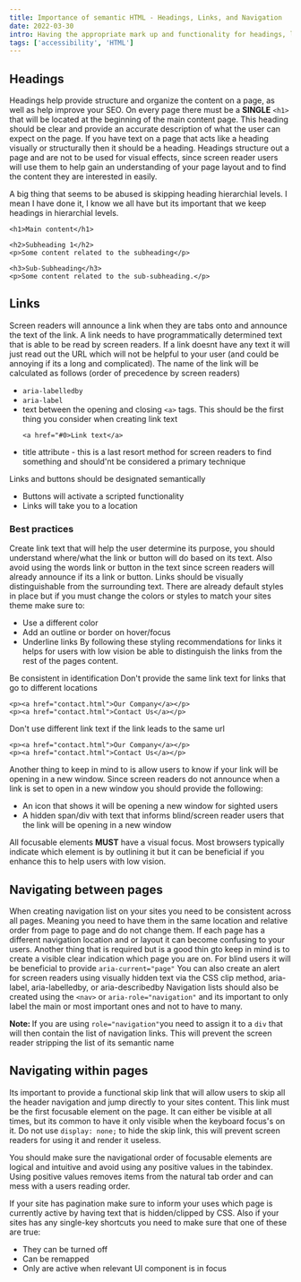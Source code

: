 ```yaml
---
title: Importance of semantic HTML - Headings, Links, and Navigation
date: 2022-03-30
intro: Having the appropriate mark up and functionality for headings, links and how your page navigate are important things to keep in mind when building out a site.  
tags: ['accessibility', 'HTML']
---
```

## Headings
Headings help provide structure and organize the content on a page, as well as help improve your SEO. On every page there must be a **SINGLE** `<h1>` that will be located at the beginning of the main content page. This heading should be clear and provide an accurate description of what the user can expect on the page. 
If you have text on a page that acts like a heading visually or structurally then it should be a heading. Headings structure out a page and are not to be used for visual effects, since screen reader users will use them to help gain an understanding of your page layout and to find the content they are interested in easily. 

A big thing that seems to be abused is skipping heading hierarchial levels. I mean I have done it, I know we all have but its important that we keep headings in hierarchial levels. 
```
<h1>Main content</h1>

<h2>Subheading 1</h2>
<p>Some content related to the subheading</p>
    
<h3>Sub-Subheading</h3>
<p>Some content related to the sub-subheading.</p>
```
## Links
Screen readers will announce a link when they are tabs onto and announce the text of the link. A link needs to have programmatically determined text that is able to be read by screen readers. If a link doesnt have any text it will just read out the URL which will not be helpful to your user (and could be annoying if its a long and complicated).
The name of the link will be calculated as follows (order of precedence by screen readers)
- `aria-labelledby`
- `aria-label`
- text between the opening and closing `<a>` tags. This should be the first thing you consider when creating link text
    ```
    <a href="#0>Link text</a>   
    ```
- title attribute - this is a last resort method for screen readers to find something and should'nt be considered a primary technique

Links and buttons should be designated semantically
- Buttons will activate a scripted functionality 
- Links will take you to a location

### Best practices
Create link text that will help the user determine its purpose, you should understand where/what the link or button will do based on its text. Also avoid using the words link or button in the text since screen readers will already announce if its a link or button. 
Links should be visually distinguishable from the surrounding text. There are already default styles in place but if you must change the colors or styles to match your sites theme make sure to: 
- Use a different color
- Add an outline or border on hover/focus
- Underline links
By following these styling recommendations for links it helps for users with low vision be able to distinguish the links from the rest of the pages content. 

Be consistent in identification
Don't provide the same link text for links that go to different locations
```
<p><a href="contact.html">Our Company</a></p>
<p><a href="contact.html">Contact Us</a></p>
```
Don't use different link text if the link leads to the same url
```
<p><a href="contact.html">Our Company</a></p>
<p><a href="contact.html">Contact Us</a></p>
 ```

Another thing to keep in mind to is allow users to know if your link will be opening in a new window. Since screen readers do not announce when a link is set to open in a new window you should provide the following: 
- An icon that shows it will be opening a new window for sighted users
- A hidden span/div with text that informs blind/screen reader users that the link will be opening in a new window

All focusable elements **MUST** have a visual focus. Most browsers typically indicate which element is by outlining it but it can be beneficial if you enhance this to help users with low vision. 

## Navigating between pages
When creating navigation list on your sites you need to be consistent across all pages. Meaning you need to have them in the same location and relative order from page to page and do not change them. If each page has a different navigation location and or layout it can become confusing to your users. 
Another thing that is required but is a good thin gto keep in mind is to create a visible clear indication which page you are on. For blind users it will be beneficial to provide `aria-current="page"`
You can also create an alert for screen readers using visually hidden text via the CSS clip method, aria-label, aria-labelledby, or aria-describedby
Navigation lists should also be created using the `<nav>` or `aria-role="navigation"` and its important to only label the main or most important ones and not to have to many. 
<div class="callout">
    <p><strong>Note: </strong>If you are using <code>role="navigation"</code>you need to assign it to a <code>div</code> that will then contain the list of navigation links. This will prevent the screen reader stripping the list of its semantic name</p>
</div>

## Navigating within pages
Its important to provide a functional skip link that will allow users to skip all the header navigation and jump directly to your sites content. This link must be the first focusable element on the page. It can either be visible at all times, but its common to have it only visible when the keyboard focus's on it. Do not use `display: none;` to hide the skip link, this will prevent screen readers for using it and render it useless. 

You should make sure the navigational order of focusable elements are logical and intuitive and avoid using any positive values in the tabindex. Using positive values removes items from the natural tab order and can mess with a users reading order. 

If your site has pagination make sure to inform your uses which page is currently active by having text that is hidden/clipped by CSS. Also if your sites has any single-key shortcuts you need to make sure that one of these are true: 
- They can be turned off
- Can be remapped
- Only are active when relevant UI component is in focus
